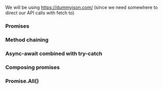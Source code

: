 We will be using https://dummyjson.com/ (since we need somewhere to direct our API calls with fetch to)

### Promises

### Method chaining

### Async-await combined with try-catch

### Composing promises

### Promise.All()